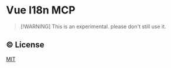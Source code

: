 # Vue I18n MCP

> [!WARNING] This is an experimental. please don't still use it.


## ©️ License

[MIT](http://opensource.org/licenses/MIT)
